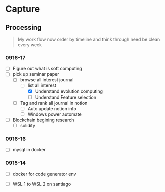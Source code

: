 # Capture

## Processing

> My work flow now
> order by timeline and think through 
> need be clean every week

### 0916-17

- [ ] Figure out what is soft computing
- [ ] pick up seminar paper
	- [ ] browse all interest journal
		- [ ] list all interest
			- [x] Understand evolution computing
			- [ ] Understand Feature selection
	- [ ] Tag and rank all journal in notion 
		- [ ] Auto update notion info
		- [ ] Windows power automate
- [ ] Blockchain begining research
	- [ ] solidity

### 0916-16

- [ ] mysql in docker

### 0915-14

- [ ] docker for code generator env
- [ ] WSL 1 to WSL 2 on santiago

